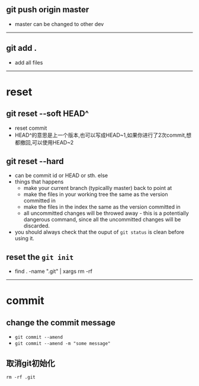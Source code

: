 ## git push origin master
- master can be changed to other dev

---

## git add .
- add all files

---
# reset
## git reset --soft HEAD^
- reset commit
- HEAD^的意思是上一个版本,也可以写成HEAD~1,如果你进行了2次commit,想都撤回,可以使用HEAD~2

## git reset --hard <SOME-COMMIT>
- <SOME-COMMIT> can be commit id or HEAD or sth. else
- things that happens
    + make your current branch (typicallly master) back to point at <SOME-COMMIT>
    + make the files in your working tree the same as the version committed in <SOME-COMMIT>
    + make the files in the index the same as the version committed in <SOME-COMMIT>
    + all uncommitted changes will be throwed away
                                                                                                                                                                                                                                                                                                                                                                                                                                                                                                                                                                                                                                                                                                                                                                                                                                                                                                                                                                                                                                                  - this is a potentially dangerous command, since all the uncommitted changes will be discarded.
- you should always check that the ouput of `git status` is clean before using it.

## reset the `git init`
- find . -name ".git" | xargs rm -rf

---
# commit
## change the commit message
- `git commit --amend`
- `git commit --amend -m "some message"`

## 取消git初始化
`rm -rf .git`
